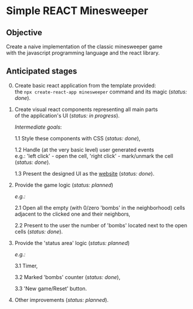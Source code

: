 # Simple REACT Minesweeper

## Objective

Create a naive implementation of the classic minesweeper game<br>with the javascript programming language and the react library.


## Anticipated stages

0. Create basic react application from the template provided:<br>the `npx create-react-app minesweeper` command and its magic (_status: done_).

1. Create visual react components representing all main parts<br> of the application's UI (_status: in progress_).

   _Intermediate goals_:

   1.1 Style these components with CSS (_status: done_),

   1.2 Handle (at the very basic level) user generated events<br>e.g.: 'left click' - open the cell, 'right click' - mark/unmark the cell (_status: done_).

   1.3 Present the designed UI as the [website](https://ktprezes.github.io/simple-react-minesweeper/) (_status: done_).

2. Provide the game logic (_status:  planned_)

   _e.g.:_

   2.1 Open all the empty (with 0/zero 'bombs' in the neighborhood) cells adjacent to the clicked one and their neighbors,

   2.2 Present to the user the number of 'bombs' located next to the open cells (_status: done_).

3. Provide the 'status area' logic (_status: planned_)

   _e.g.:_

   3.1 Timer,

   3.2 Marked 'bombs' counter (_status: done_),

   3.3 'New game/Reset' button.

4. Other improvements (_status: planned_).

